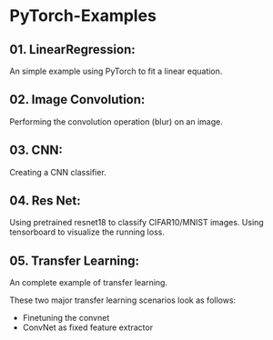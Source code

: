 # PyTorch-Examples

## 01. LinearRegression:
An simple example using PyTorch to fit a linear equation.

## 02. Image Convolution:
Performing the convolution operation (blur) on an image.

## 03. CNN:
Creating a CNN classifier.

## 04. Res Net:
Using pretrained resnet18 to classify CIFAR10/MNIST images.
Using tensorboard to visualize the running loss.

## 05. Transfer Learning:
An complete example of transfer learning.

These two major transfer learning scenarios look as follows:
<ul>
  <li>Finetuning the convnet</li> 
  <li>ConvNet as fixed feature extractor</ul>
</ul>